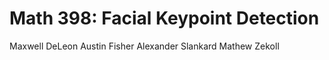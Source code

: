 # Math 398: Facial Keypoint Detection
Maxwell DeLeon
Austin Fisher
Alexander Slankard
Mathew Zekoll
